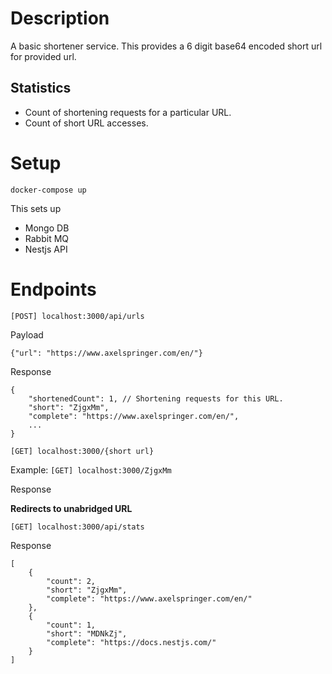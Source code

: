 # Description

A basic shortener service.
This provides a 6 digit base64 encoded short url for provided url.

## Statistics

- Count of shortening requests for a particular URL.
- Count of short URL accesses.

# Setup

```
docker-compose up
```

This sets up

- Mongo DB
- Rabbit MQ
- Nestjs API

# Endpoints

`[POST] localhost:3000/api/urls`

Payload

```
{"url": "https://www.axelspringer.com/en/"}
```

Response

```
{
    "shortenedCount": 1, // Shortening requests for this URL.
    "short": "ZjgxMm",
    "complete": "https://www.axelspringer.com/en/",
    ...
}
```

`[GET] localhost:3000/{short url}`

Example: `[GET] localhost:3000/ZjgxMm`

Response

**Redirects to unabridged URL**

`[GET] localhost:3000/api/stats`

Response

```
[
    {
        "count": 2,
        "short": "ZjgxMm",
        "complete": "https://www.axelspringer.com/en/"
    },
    {
        "count": 1,
        "short": "MDNkZj",
        "complete": "https://docs.nestjs.com/"
    }
]
```

